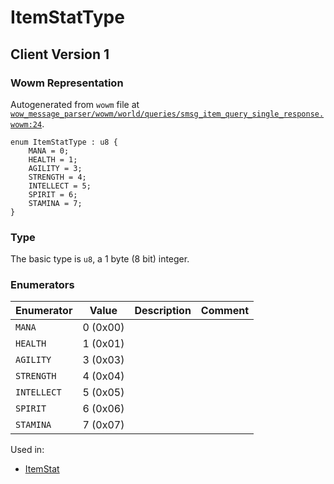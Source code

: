 # ItemStatType

## Client Version 1

### Wowm Representation

Autogenerated from `wowm` file at [`wow_message_parser/wowm/world/queries/smsg_item_query_single_response.wowm:24`](https://github.com/gtker/wow_messages/tree/main/wow_message_parser/wowm/world/queries/smsg_item_query_single_response.wowm#L24).

```rust,ignore
enum ItemStatType : u8 {
    MANA = 0;
    HEALTH = 1;
    AGILITY = 3;
    STRENGTH = 4;
    INTELLECT = 5;
    SPIRIT = 6;
    STAMINA = 7;
}
```
### Type
The basic type is `u8`, a 1 byte (8 bit) integer.
### Enumerators
| Enumerator | Value  | Description | Comment |
| --------- | -------- | ----------- | ------- |
| `MANA` | 0 (0x00) |  |  |
| `HEALTH` | 1 (0x01) |  |  |
| `AGILITY` | 3 (0x03) |  |  |
| `STRENGTH` | 4 (0x04) |  |  |
| `INTELLECT` | 5 (0x05) |  |  |
| `SPIRIT` | 6 (0x06) |  |  |
| `STAMINA` | 7 (0x07) |  |  |

Used in:
* [ItemStat](itemstat.md)

